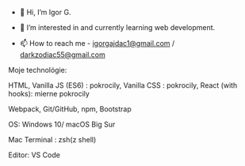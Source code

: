 - 👋 Hi, I’m Igor G.

- 🌱 I’m interested in and currently learning web development.

- 📫 How to reach me - igorgajdac1@gmail.com / darkzodiac55@gmail.com

Moje technológie: 

HTML, Vanilla JS (ES6) : pokrocily, Vanilla CSS : pokrocily, React (with hooks): mierne pokrocily

Webpack, Git/GitHub, npm, Bootstrap

OS: Windows 10/ macOS Big Sur

Mac Terminal : zsh(z shell)

Editor: VS Code 

<!---
darkzodiac55/darkzodiac55 is a ✨ special ✨ repository because its `README.md` (this file) appears on your GitHub profile.
You can click the Preview link to take a look at your changes.
--->
